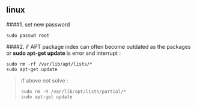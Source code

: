 ## linux 
####1. set new password
```
sudo passwd root
```
####2. if APT package index can often become outdated as the packages or **sudo apt-get update** is error and interrupt :
```
sudo rm -rf /var/lib/apt/lists/*
sudo apt-get update
```
> if above not solve :
> ```
> sudo rm -R /var/lib/apt/lists/partial/*
> sudo apt-get update
> ```

